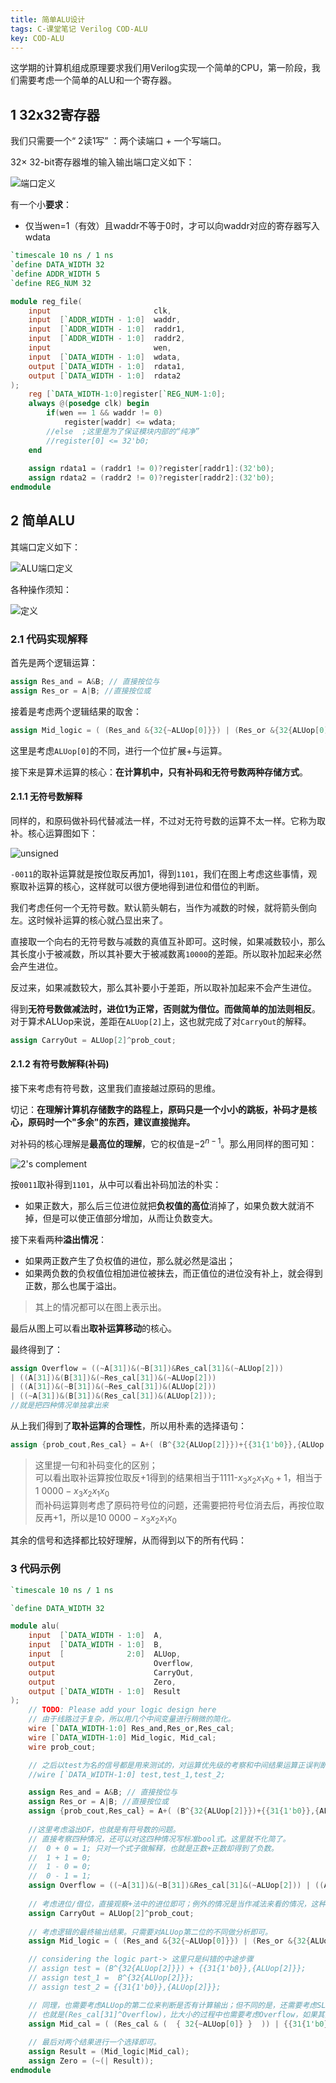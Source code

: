 ```yaml
---
title: 简单ALU设计
tags: C-课堂笔记 Verilog COD-ALU
key: COD-ALU
---
```


这学期的计算机组成原理要求我们用Verilog实现一个简单的CPU，第一阶段，我们需要考虑一个简单的ALU和一个寄存器。

<!--more-->
<!-- {% raw %} -->
## 1 32x32寄存器

我们只需要一个“ 2读1写” ：两个读端口 + 一个写端口。

32× 32-bit寄存器堆的输入输出端口定义如下：

![端口定义](/assets/images/posts/Past/ALU1.png)

有一个小**要求**：

- 仅当wen=1（有效）且waddr不等于0时，才可以向waddr对应的寄存器写入wdata

```verilog
`timescale 10 ns / 1 ns
`define DATA_WIDTH 32
`define ADDR_WIDTH 5
`define REG_NUM 32

module reg_file(
	input                       clk,
	input  [`ADDR_WIDTH - 1:0]  waddr,
	input  [`ADDR_WIDTH - 1:0]  raddr1,
	input  [`ADDR_WIDTH - 1:0]  raddr2,
	input                       wen,
	input  [`DATA_WIDTH - 1:0]  wdata,
	output [`DATA_WIDTH - 1:0]  rdata1,
	output [`DATA_WIDTH - 1:0]  rdata2
);
	reg [`DATA_WIDTH-1:0]register[`REG_NUM-1:0];
	always @(posedge clk) begin
		if(wen == 1 && waddr != 0)
			register[waddr] <= wdata;
		//else  ;这里是为了保证模块内部的“纯净”
		//register[0] <= 32'b0;
	end
	
	assign rdata1 = (raddr1 != 0)?register[raddr1]:(32'b0);
	assign rdata2 = (raddr2 != 0)?register[raddr2]:(32'b0);
endmodule
```

## 2 简单ALU

其端口定义如下：

![ALU端口定义](/assets/images/posts/Past/ALU2.png)

各种操作须知：

![定义](/assets/images/posts/Past/ALU3.png)

### 2.1 代码实现解释

首先是两个逻辑运算：

```verilog
assign Res_and = A&B; // 直接按位与
assign Res_or = A|B; //直接按位或
```

接着是考虑两个逻辑结果的取舍：

```verilog
assign Mid_logic = ( (Res_and &{32{~ALUop[0]}}) | (Res_or &{32{ALUop[0]}}) )&{32{~ALUop[1]}};
```

这里是考虑`ALUop[0]`的不同，进行一个位扩展+与运算。

接下来是算术运算的核心：**在计算机中，只有补码和无符号数两种存储方式**。

#### 2.1.1 无符号数解释

同样的，和原码做补码代替减法一样，不过对无符号数的运算不太一样。它称为取补。核心运算图如下：

![unsigned](/assets/images/posts/Past/ALU4.png)

`-0011`的取补运算就是按位取反再加1，得到`1101`，我们在图上考虑这些事情，观察取补运算的核心，这样就可以很方便地得到进位和借位的判断。

我们考虑任何一个无符号数。默认箭头朝右，当作为减数的时候，就将箭头倒向左。这时候补运算的核心就凸显出来了。

直接取一个向右的无符号数与减数的真值互补即可。这时候，如果减数较小，那么其长度小于被减数，所以其补要大于被减数离`10000`的差距。所以取补加起来必然会产生进位。

反过来，如果减数较大，那么其补要小于差距，所以取补加起来不会产生进位。

得到**无符号数做减法时，进位1为正常，否则就为借位。而做简单的加法则相反**。对于算术ALUop来说，差距在`ALUop[2]`上，这也就完成了对`CarryOut`的解释。

```verilog
assign CarryOut = ALUop[2]^prob_cout;
```

#### 2.1.2 有符号数解释(补码)

接下来考虑有符号数，这里我们直接越过原码的思维。

切记：**在理解计算机存储数字的路程上，原码只是一个小小的跳板，补码才是核心，原码时一个"多余"的东西，建议直接抛弃。**

对补码的核心理解是**最高位的理解**，它的权值是$-2^{n-1}$。那么用同样的图可知：

![2's complement](/assets/images/posts/Past/ALU5.png)

按`0011`取补得到`1101`，从中可以看出补码加法的朴实：

- 如果正数大，那么后三位进位就把**负权值的高位**消掉了，如果负数大就消不掉，但是可以使正值部分增加，从而让负数变大。

接下来看两种**溢出情况**：

- 如果两正数产生了负权值的进位，那么就必然是溢出；
- 如果两负数的负权值位相加进位被抹去，而正值位的进位没有补上，就会得到正数，那么也属于溢出。

> 其上的情况都可以在图上表示出。

最后从图上可以看出**取补运算移动**的核心。

最终得到了：

```verilog
assign Overflow = ((~A[31])&(~B[31])&Res_cal[31]&(~ALUop[2])) 
| ((A[31])&(B[31])&(~Res_cal[31])&(~ALUop[2])) 
| ((A[31])&(~B[31])&(~Res_cal[31])&(ALUop[2])) 
| ((~A[31])&(B[31])&(Res_cal[31])&(ALUop[2]));
//就是把四种情况单独拿出来
```

从上我们得到了**取补运算的合理性**，所以用朴素的选择语句：

```verilog
assign {prob_cout,Res_cal} = A+( (B^{32{ALUop[2]}})+{{31{1'b0}},{ALUop[2]}} );
```

> 这里提一句和补码变化的区别；<br>
> 可以看出取补运算按位取反+1得到的结果相当于1111-$x_3x_2x_1x_0+1$，相当于$1\ 0000-x_3x_2x_1x_0$<br>
> 而补码运算则考虑了原码符号位的问题，还需要把符号位消去后，再按位取反再+1，所以是$10\ 0000-x_3x_2x_1x_0$

其余的信号和选择都比较好理解，从而得到以下的所有代码：

### 3 代码示例

```verilog
`timescale 10 ns / 1 ns

`define DATA_WIDTH 32

module alu(
	input  [`DATA_WIDTH - 1:0]  A,
	input  [`DATA_WIDTH - 1:0]  B,
	input  [              2:0]  ALUop,
	output                      Overflow,
	output                      CarryOut,
	output                      Zero,
	output [`DATA_WIDTH - 1:0]  Result
);
	// TODO: Please add your logic design here
	// 由于线路过于复杂，所以用几个中间变量进行稍微的简化。
	wire [`DATA_WIDTH-1:0] Res_and,Res_or,Res_cal;
	wire [`DATA_WIDTH-1:0] Mid_logic, Mid_cal;
	wire prob_cout;

	// 之后以test为名的信号都是用来测试的，对运算优先级的考察和中间结果运算正误判断起到了积极作用。
	//wire [`DATA_WIDTH-1:0] test,test_1,test_2; 

	assign Res_and = A&B; // 直接按位与
	assign Res_or = A|B; //直接按位或
	assign {prob_cout,Res_cal} = A+( (B^{32{ALUop[2]}})+{{31{1'b0}},{ALUop[2]}} );//这里是根据ALUop的位数不同来选择是对B进行取补运算。
	
	//这里考虑溢出OF，也就是有符号数的问题。
	// 直接考察四种情况，还可以对这四种情况写标准bool式。这里就不化简了。
	//  0 + 0 = 1; 只对一个式子做解释，也就是正数+正数却得到了负数。
	//  1 + 1 = 0;
	//  1 - 0 = 0;
	//  0 - 1 = 1;
	assign Overflow = ((~A[31])&(~B[31])&Res_cal[31]&(~ALUop[2])) | ((A[31])&(B[31])&(~Res_cal[31])&(~ALUop[2])) | ((A[31])&(~B[31])&(~Res_cal[31])&(ALUop[2])) | ((~A[31])&(B[31])&(Res_cal[31])&(ALUop[2]));
	
	// 考虑进位/借位，直接观察+法中的进位即可；例外的情况是当作减法来看的情况，这种情况的溢出体现在最高位的0上。因为“不够减”。
	assign CarryOut = ALUop[2]^prob_cout;
	
	// 考虑逻辑的最终输出结果。只需要对ALUop第二位的不同做分析即可。
	assign Mid_logic = ( (Res_and &{32{~ALUop[0]}}) | (Res_or &{32{ALUop[0]}}) )&{32{~ALUop[1]}};

	// considering the logic part-> 这里只是纠错的中途步骤
	// assign test = (B^{32{ALUop[2]}}) + {{31{1'b0}},{ALUop[2]}};
	// assign test_1 =  B^{32{ALUop[2]}};
	// assign test_2 = {{31{1'b0}},{ALUop[2]}};

	// 同理，也需要考虑ALUop的第二位来判断是否有计算输出；但不同的是，还需要考虑SLT的情况，也就是一个取或，本质上是根据ALUop第三位的01判断是输出Res_cal或者单纯的SLT结果
	// 也就是(Res_cal[31]^Overflow)，比大小的过程中也需要考虑Overflow，如果其为0，则只需要看高位即可，否则还需要考虑它。
	assign Mid_cal = ( (Res_cal & (  { 32{~ALUop[0]} }  )) | {{31{1'b0}},{(ALUop[0]&(Res_cal[31]^Overflow))}} ) & {32{ALUop[1]}};
	
	// 最后对两个结果进行一个选择即可。
	assign Result = (Mid_logic|Mid_cal);
	assign Zero = (~(| Result));
endmodule
```



<!-- {% endraw %} -->



